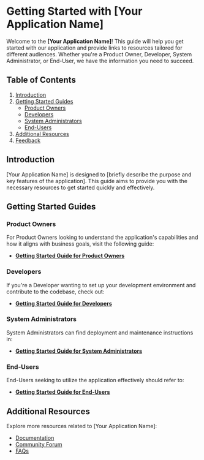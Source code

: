 # Getting Started with [Your Application Name]

Welcome to the **[Your Application Name]**! This guide will help you get started with our application and provide links to resources tailored for different audiences. Whether you're a Product Owner, Developer, System Administrator, or End-User, we have the information you need to succeed.

## Table of Contents
1. [Introduction](#introduction)
2. [Getting Started Guides](#getting-started-guides)
   - [Product Owners](#product-owners)
   - [Developers](#developers)
   - [System Administrators](#system-administrators)
   - [End-Users](#end-users)
3. [Additional Resources](#additional-resources)
4. [Feedback](#feedback)

## Introduction
[Your Application Name] is designed to [briefly describe the purpose and key features of the application]. This guide aims to provide you with the necessary resources to get started quickly and effectively.

## Getting Started Guides

### Product Owners
For Product Owners looking to understand the application's capabilities and how it aligns with business goals, visit the following guide:
- **[Getting Started Guide for Product Owners](link-to-po-guide)**

### Developers
If you're a Developer wanting to set up your development environment and contribute to the codebase, check out:
- **[Getting Started Guide for Developers](link-to-developer-guide)**

### System Administrators
System Administrators can find deployment and maintenance instructions in:
- **[Getting Started Guide for System Administrators](link-to-admin-guide)**

### End-Users
End-Users seeking to utilize the application effectively should refer to:
- **[Getting Started Guide for End-Users](link-to-user-guide)**

## Additional Resources
Explore more resources related to [Your Application Name]:
- [Documentation](link-to-docs)
- [Community Forum](link-to-forum)
- [FAQs](link-to-faqs)
